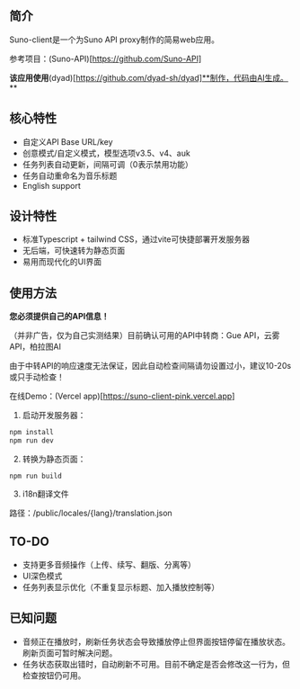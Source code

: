 ## 简介

Suno-client是一个为Suno API proxy制作的简易web应用。

参考项目：(Suno-API)[https://github.com/Suno-API]

**该应用使用**(dyad)[https://github.com/dyad-sh/dyad]**制作，代码由AI生成。**

## 核心特性

- 自定义API Base URL/key
- 创意模式/自定义模式，模型选项v3.5、v4、auk
- 任务列表自动更新，间隔可调（0表示禁用功能）
- 任务自动重命名为音乐标题
- English support

## 设计特性

- 标准Typescript + tailwind CSS，通过vite可快捷部署开发服务器
- 无后端，可快速转为静态页面
- 易用而现代化的UI界面

## 使用方法

**您必须提供自己的API信息！**

（并非广告，仅为自己实测结果）目前确认可用的API中转商：Gue API，云雾API，柏拉图AI

由于中转API的响应速度无法保证，因此自动检查间隔请勿设置过小，建议10-20s或只手动检查！

在线Demo：(Vercel app)[https://suno-client-pink.vercel.app]

1. 启动开发服务器：

```bash
npm install
npm run dev
```

2. 转换为静态页面：

`npm run build`


3. i18n翻译文件

路径：/public/locales/{lang}/translation.json


## TO-DO

- 支持更多音频操作（上传、续写、翻版、分离等）
- UI深色模式
- 任务列表显示优化（不重复显示标题、加入播放控制等）

## 已知问题

- 音频正在播放时，刷新任务状态会导致播放停止但界面按钮停留在播放状态。刷新页面可暂时解决问题。
- 任务状态获取出错时，自动刷新不可用。目前不确定是否会修改这一行为，但检查按钮仍可用。